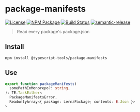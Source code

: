 # package-manifests

[![License][]](https://opensource.org/licenses/ISC)
[![NPM Package][]](https://npmjs.org/package/@typescript-tools/package-manifests)
[![Build Status]](https://github.com/typescript-tools/typescript-tools/actions/workflows/ci.yml)
[![semantic-release]](https://github.com/semantic-release/semantic-release)

[license]: https://img.shields.io/badge/License-ISC-blue.svg
[npm package]: https://img.shields.io/npm/v/@typescript-tools/package-manifests.svg
[build status]: https://github.com/typescript-tools/typescript-tools/actions/workflows/ci.yml/badge.svg
[semantic-release]: https://img.shields.io/badge/%20%20%F0%9F%93%A6%F0%9F%9A%80-semantic--release-e10079.svg

> Read every package's package.json

## Install

```shell
npm install @typescript-tools/package-manifests
```

## Use

```typescript
export function packageManifests(
  somePathInMonorepo?: string,
): TE.TaskEither<
  PackageManifestsError,
  ReadonlyArray<{ package: LernaPackage; contents: E.Json }>
>
```
